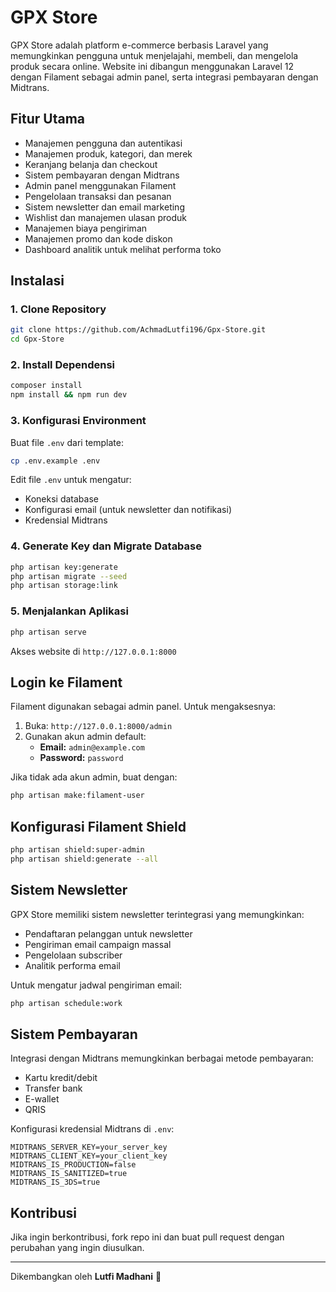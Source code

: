 # GPX Store

GPX Store adalah platform e-commerce berbasis Laravel yang memungkinkan pengguna untuk menjelajahi, membeli, dan mengelola produk secara online. Website ini dibangun menggunakan Laravel 12 dengan Filament sebagai admin panel, serta integrasi pembayaran dengan Midtrans.

## Fitur Utama
- Manajemen pengguna dan autentikasi
- Manajemen produk, kategori, dan merek
- Keranjang belanja dan checkout
- Sistem pembayaran dengan Midtrans
- Admin panel menggunakan Filament
- Pengelolaan transaksi dan pesanan
- Sistem newsletter dan email marketing
- Wishlist dan manajemen ulasan produk
- Manajemen biaya pengiriman
- Manajemen promo dan kode diskon
- Dashboard analitik untuk melihat performa toko

## Instalasi

### 1. Clone Repository
```sh
git clone https://github.com/AchmadLutfi196/Gpx-Store.git
cd Gpx-Store
```

### 2. Install Dependensi
```sh
composer install
npm install && npm run dev
```

### 3. Konfigurasi Environment
Buat file `.env` dari template:
```sh
cp .env.example .env
```

Edit file `.env` untuk mengatur:
- Koneksi database
- Konfigurasi email (untuk newsletter dan notifikasi)
- Kredensial Midtrans

### 4. Generate Key dan Migrate Database
```sh
php artisan key:generate
php artisan migrate --seed
php artisan storage:link
```

### 5. Menjalankan Aplikasi
```sh
php artisan serve
```
Akses website di `http://127.0.0.1:8000`

## Login ke Filament
Filament digunakan sebagai admin panel. Untuk mengaksesnya:
1. Buka: `http://127.0.0.1:8000/admin`
2. Gunakan akun admin default:
   - **Email:** `admin@example.com`
   - **Password:** `password`

Jika tidak ada akun admin, buat dengan:
```sh
php artisan make:filament-user
```

## Konfigurasi Filament Shield
```sh
php artisan shield:super-admin
php artisan shield:generate --all
```

## Sistem Newsletter
GPX Store memiliki sistem newsletter terintegrasi yang memungkinkan:
- Pendaftaran pelanggan untuk newsletter
- Pengiriman email campaign massal
- Pengelolaan subscriber
- Analitik performa email

Untuk mengatur jadwal pengiriman email:
```sh
php artisan schedule:work
```

## Sistem Pembayaran
Integrasi dengan Midtrans memungkinkan berbagai metode pembayaran:
- Kartu kredit/debit
- Transfer bank
- E-wallet
- QRIS

Konfigurasi kredensial Midtrans di `.env`:
```
MIDTRANS_SERVER_KEY=your_server_key
MIDTRANS_CLIENT_KEY=your_client_key
MIDTRANS_IS_PRODUCTION=false
MIDTRANS_IS_SANITIZED=true
MIDTRANS_IS_3DS=true
```

## Kontribusi
Jika ingin berkontribusi, fork repo ini dan buat pull request dengan perubahan yang ingin diusulkan.

---
Dikembangkan oleh **Lutfi Madhani** 🚀

